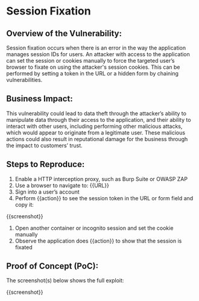 # Session Fixation

## Overview of the Vulnerability:

Session fixation occurs when there is an error in the way the application manages session IDs for users. An attacker with access to the application can set the session or cookies manually to force the targeted user’s browser to fixate on using the attacker's session cookies. This can be performed by setting a token in the URL or a hidden form by chaining vulnerabilities.

## Business Impact:

This vulnerability could lead to data theft through the attacker’s ability to manipulate data through their access to the application, and their ability to interact with other users, including performing other malicious attacks, which would appear to originate from a legitimate user. These malicious actions could also result in reputational damage for the business through the impact to customers’ trust.

## Steps to Reproduce:

1. Enable a HTTP interception proxy, such as Burp Suite or OWASP ZAP
1. Use a browser to navigate to: {{URL}}
1. Sign into a user’s account
1. Perform {{action}} to see the session token in the URL or form field and copy it:

{{screenshot}}

1. Open another container or incognito session and set the cookie manually
1. Observe the application does {{action}} to show that the session is fixated

## Proof of Concept (PoC):

The screenshot(s) below shows the full exploit:

{{screenshot}}
